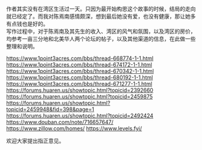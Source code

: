 作者其实没有在湾区生活过一天。只因为最开始构思这个故事的时候，结局的走向就已经定了。而我对陈焉南感情颇深，想到最后她没有爱，也没有健康，那让她多有点钱也是好的。  
写作过程中，对于陈焉南及其先生的收入、湾区的风气和氛围，以及湾区的房价，均参考一亩三分地和北美华人两个论坛的帖子，以及其他渠道的信息，在此做一些整理和说明。

https://www.1point3acres.com/bbs/thread-668774-1-1.html  
https://www.1point3acres.com/bbs/thread-674172-1-1.html  
https://www.1point3acres.com/bbs/thread-670342-1-1.html  
https://www.1point3acres.com/bbs/thread-680192-1-1.html  
https://www.1point3acres.com/bbs/thread-671277-1-1.html  
https://forums.huaren.us/showtopic.html?topicid=2392660  
https://forums.huaren.us/showtopic.html?topicid=2459875  
https://forums.huaren.us/showtopic.html?topicid=2459948&fid=398&page=1  
https://forums.huaren.us/showtopic.html?topicid=2492424  
https://www.douban.com/note/716657647/  
https://www.zillow.com/homes/
https://www.levels.fyi/

欢迎大家提出指正意见。
